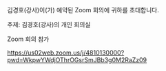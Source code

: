﻿김경호(강사)이(가) 예약된 Zoom 회의에 귀하를 초대합니다.

주제: 김경호(강사)의 개인 회의실

Zoom 회의 참가

https://us02web.zoom.us/j/4810130000?pwd=WkpwYWdjOThrOGsrSmJBb3g0M2RaZz09


